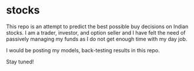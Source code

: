 # stocks

This repo is an attempt to predict the best possible buy decisions on Indian stocks. I am a trader, investor, and option seller and I have felt the need of passively managing my funds as I do not get enough time with my day job.

I would be posting my models, back-testing results in this repo.

Stay tuned!
